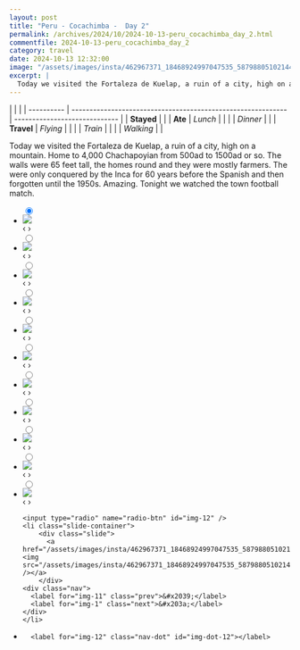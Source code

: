```yaml
---
layout: post
title: "Peru - Cocachimba -  Day 2"
permalink: /archives/2024/10/2024-10-13-peru_cocachimba_day_2.html
commentfile: 2024-10-13-peru_cocachimba_day_2
category: travel
date: 2024-10-13 12:32:00
image: "/assets/images/insta/462967371_18468924997047535_5879880510214483861_n_18002957045496318.jpg"
excerpt: |
  Today we visited the Fortaleza de Kuelap, a ruin of a city, high on a mountain. Home to 4,000 Chachapoyian from 500ad to 1500ad or so. The walls were 65 feet tall, the homes round and they were mostly farmers. The were only conquered by the Inca for 60 years before the Spanish and then forgotten until the 1950s. Amazing. Tonight we watched the town football match.
---
```


|            |                                                              |
| ---------- | ------------------------------------------------------------ | ----------------------------- |
| **Stayed** |  |
| **Ate**    | _Lunch_                                                      |          |
|            | _Dinner_                                                     |          |
| **Travel** | _Flying_                                                     |          |
|            | _Train_                                                      |          |
|            | _Walking_                                                    |          |


Today we visited the Fortaleza de Kuelap, a ruin of a city, high on a mountain. Home to 4,000 Chachapoyian from 500ad to 1500ad or so. The walls were 65 feet tall, the homes round and they were mostly farmers. The were only conquered by the Inca for 60 years before the Spanish and then forgotten until the 1950s. Amazing. Tonight we watched the town football match.


<ul class="slides">
    <input type="radio" name="radio-btn" id="img-1" checked="checked" />
    <li class="slide-container">
        <div class="slide">
          <a href="/assets/images/insta/463174572_18468925054047535_8827644333012851075_n_17931469592941614.jpg"><img src="/assets/images/insta/463174572_18468925054047535_8827644333012851075_n_17931469592941614.jpg" /></a>
        </div>
    <div class="nav">
      <label for="img-12" class="prev">&#x2039;</label>
      <label for="img-2" class="next">&#x203a;</label>
    </div>
    </li>
        <input type="radio" name="radio-btn" id="img-2"  />
    <li class="slide-container">
        <div class="slide">
          <a href="/assets/images/insta/463111488_18468925066047535_5126138514003236890_n_18084538039514039.jpg"><img src="/assets/images/insta/463111488_18468925066047535_5126138514003236890_n_18084538039514039.jpg" /></a>
        </div>
    <div class="nav">
      <label for="img-1" class="prev">&#x2039;</label>
      <label for="img-3" class="next">&#x203a;</label>
    </div>
    </li>
        <input type="radio" name="radio-btn" id="img-3"  />
    <li class="slide-container">
        <div class="slide">
          <a href="/assets/images/insta/462931062_18468925081047535_1259856870815967464_n_18042810287026055.jpg"><img src="/assets/images/insta/462931062_18468925081047535_1259856870815967464_n_18042810287026055.jpg" /></a>
        </div>
    <div class="nav">
      <label for="img-2" class="prev">&#x2039;</label>
      <label for="img-4" class="next">&#x203a;</label>
    </div>
    </li>
        <input type="radio" name="radio-btn" id="img-4"  />
    <li class="slide-container">
        <div class="slide">
          <a href="/assets/images/insta/463010093_18468925090047535_6432724751196394520_n_18011370488398768.jpg"><img src="/assets/images/insta/463010093_18468925090047535_6432724751196394520_n_18011370488398768.jpg" /></a>
        </div>
    <div class="nav">
      <label for="img-3" class="prev">&#x2039;</label>
      <label for="img-5" class="next">&#x203a;</label>
    </div>
    </li>
        <input type="radio" name="radio-btn" id="img-5"  />
    <li class="slide-container">
        <div class="slide">
          <a href="/assets/images/insta/463034317_18468925099047535_4997282062974475428_n_18062241088747632.jpg"><img src="/assets/images/insta/463034317_18468925099047535_4997282062974475428_n_18062241088747632.jpg" /></a>
        </div>
    <div class="nav">
      <label for="img-4" class="prev">&#x2039;</label>
      <label for="img-6" class="next">&#x203a;</label>
    </div>
    </li>
        <input type="radio" name="radio-btn" id="img-6"  />
    <li class="slide-container">
        <div class="slide">
          <a href="/assets/images/insta/463129125_18468925108047535_4577510475166830902_n_18075373807505934.jpg"><img src="/assets/images/insta/463129125_18468925108047535_4577510475166830902_n_18075373807505934.jpg" /></a>
        </div>
    <div class="nav">
      <label for="img-5" class="prev">&#x2039;</label>
      <label for="img-7" class="next">&#x203a;</label>
    </div>
    </li>
        <input type="radio" name="radio-btn" id="img-7"  />
    <li class="slide-container">
        <div class="slide">
          <a href="/assets/images/insta/462903863_18468925120047535_1642194529997564864_n_18041686592108805.jpg"><img src="/assets/images/insta/462903863_18468925120047535_1642194529997564864_n_18041686592108805.jpg" /></a>
        </div>
    <div class="nav">
      <label for="img-6" class="prev">&#x2039;</label>
      <label for="img-8" class="next">&#x203a;</label>
    </div>
    </li>
        <input type="radio" name="radio-btn" id="img-8"  />
    <li class="slide-container">
        <div class="slide">
          <a href="/assets/images/insta/463012860_18468925138047535_1909524578027752406_n_18060282592697770.jpg"><img src="/assets/images/insta/463012860_18468925138047535_1909524578027752406_n_18060282592697770.jpg" /></a>
        </div>
    <div class="nav">
      <label for="img-7" class="prev">&#x2039;</label>
      <label for="img-9" class="next">&#x203a;</label>
    </div>
    </li>
        <input type="radio" name="radio-btn" id="img-9"  />
    <li class="slide-container">
        <div class="slide">
          <a href="/assets/images/insta/463020116_18468925129047535_3689238430639110924_n_18285299251237629.jpg"><img src="/assets/images/insta/463020116_18468925129047535_3689238430639110924_n_18285299251237629.jpg" /></a>
        </div>
    <div class="nav">
      <label for="img-8" class="prev">&#x2039;</label>
      <label for="img-10" class="next">&#x203a;</label>
    </div>
    </li>
        <input type="radio" name="radio-btn" id="img-10"  />
    <li class="slide-container">
        <div class="slide">
          <a href="/assets/images/insta/463068795_18468925147047535_3261440985508628596_n_18475049791063899.jpg"><img src="/assets/images/insta/463068795_18468925147047535_3261440985508628596_n_18475049791063899.jpg" /></a>
        </div>
    <div class="nav">
      <label for="img-9" class="prev">&#x2039;</label>
      <label for="img-11" class="next">&#x203a;</label>
    </div>
    </li>
        <input type="radio" name="radio-btn" id="img-11"  />
    <li class="slide-container">
        <div class="slide">
          <a href="/assets/images/insta/462959920_18468925162047535_7669587684604937608_n_18066244054635140.jpg"><img src="/assets/images/insta/462959920_18468925162047535_7669587684604937608_n_18066244054635140.jpg" /></a>
        </div>
    <div class="nav">
      <label for="img-10" class="prev">&#x2039;</label>
      <label for="img-12" class="next">&#x203a;</label>
    </div>
    </li>
    
    <input type="radio" name="radio-btn" id="img-12" />
    <li class="slide-container">
        <div class="slide">
          <a href="/assets/images/insta/462967371_18468924997047535_5879880510214483861_n_18002957045496318.jpg"><img src="/assets/images/insta/462967371_18468924997047535_5879880510214483861_n_18002957045496318.jpg" /></a>
        </div>
    <div class="nav">
      <label for="img-11" class="prev">&#x2039;</label>
      <label for="img-1" class="next">&#x203a;</label>
    </div>
    </li>
			
<li class="nav-dots">
      <label for="img-1" class="nav-dot" id="img-dot-1"></label>
      <label for="img-2" class="nav-dot" id="img-dot-2"></label>
      <label for="img-3" class="nav-dot" id="img-dot-3"></label>
      <label for="img-4" class="nav-dot" id="img-dot-4"></label>
      <label for="img-5" class="nav-dot" id="img-dot-5"></label>
      <label for="img-6" class="nav-dot" id="img-dot-6"></label>
      <label for="img-7" class="nav-dot" id="img-dot-7"></label>
      <label for="img-8" class="nav-dot" id="img-dot-8"></label>
      <label for="img-9" class="nav-dot" id="img-dot-9"></label>
      <label for="img-10" class="nav-dot" id="img-dot-10"></label>
      <label for="img-11" class="nav-dot" id="img-dot-11"></label>

      <label for="img-12" class="nav-dot" id="img-dot-12"></label>

</li>
</ul>        
             

		